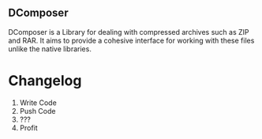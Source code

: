 DComposer
---------

DComposer is a Library for dealing with compressed archives such as ZIP and RAR. It aims to provide a cohesive interface
for working with these files unlike the native libraries.

Changelog
=========

1. Write Code
2. Push Code
3. ???
4. Profit
